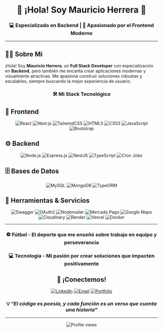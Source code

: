 
<div align="center">

# 🚀 ¡Hola! Soy Mauricio Herrera 👋


### 💻 Especializado en Backend | 🎨 Apasionado por el Frontend Moderno

</div>

---

## 🧑‍💻 Sobre Mí

¡Hola! Soy **Mauricio Herrera**, un **Full Stack Developer** con especialización en **Backend**, pero también me encanta crear aplicaciones modernas y visualmente atractivas. Me apasiona construir soluciones robustas y escalables, siempre buscando la mejor experiencia de usuario.

<div align="center">

### 🛠️ **Mi Stack Tecnológico**

</div>

## 🎨 Frontend
<div align="center">

![React](https://img.shields.io/badge/React-20232A?style=for-the-badge&logo=react&logoColor=61DAFB)
![Next.js](https://img.shields.io/badge/Next.js-000000?style=for-the-badge&logo=next.js&logoColor=white)
![TailwindCSS](https://img.shields.io/badge/Tailwind_CSS-38B2AC?style=for-the-badge&logo=tailwind-css&logoColor=white)
![HTML5](https://img.shields.io/badge/HTML5-E34F26?style=for-the-badge&logo=html5&logoColor=white)
![CSS3](https://img.shields.io/badge/CSS3-1572B6?style=for-the-badge&logo=css3&logoColor=white)
![JavaScript](https://img.shields.io/badge/JavaScript-F7DF1E?style=for-the-badge&logo=javascript&logoColor=black)
![Bootstrap](https://img.shields.io/badge/Bootstrap-563D7C?style=for-the-badge&logo=bootstrap&logoColor=white)

</div>

## ⚙️ Backend
<div align="center">

![Node.js](https://img.shields.io/badge/Node.js-43853D?style=for-the-badge&logo=node.js&logoColor=white)
![Express.js](https://img.shields.io/badge/Express.js-404D59?style=for-the-badge&logo=express&logoColor=white)
![NestJS](https://img.shields.io/badge/NestJS-E0234E?style=for-the-badge&logo=nestjs&logoColor=white)
![TypeScript](https://img.shields.io/badge/TypeScript-007ACC?style=for-the-badge&logo=typescript&logoColor=white)
![Cron Jobs](https://img.shields.io/badge/Cron_Jobs-4EAA25?style=for-the-badge&logo=clockify&logoColor=white)

</div>

## 🗄️ Bases de Datos
<div align="center">

![MySQL](https://img.shields.io/badge/MySQL-00000F?style=for-the-badge&logo=mysql&logoColor=white)
![MongoDB](https://img.shields.io/badge/MongoDB-4EA94B?style=for-the-badge&logo=mongodb&logoColor=white)
![TypeORM](https://img.shields.io/badge/TypeORM-FE0803?style=for-the-badge&logo=typeorm&logoColor=white)

</div>

## 🔧 Herramientas & Servicios
<div align="center">

![Swagger](https://img.shields.io/badge/Swagger-85EA2D?style=for-the-badge&logo=swagger&logoColor=black)
![OAuth2](https://img.shields.io/badge/OAuth2-4285F4?style=for-the-badge&logo=auth0&logoColor=white)
![Nodemailer](https://img.shields.io/badge/Nodemailer-339933?style=for-the-badge&logo=nodemailer&logoColor=white)
![Mercado Pago](https://img.shields.io/badge/Mercado_Pago-00B1EA?style=for-the-badge&logo=mercadopago&logoColor=white)
![Google Maps](https://img.shields.io/badge/Google_Maps-4285F4?style=for-the-badge&logo=google-maps&logoColor=white)
![Cloudinary](https://img.shields.io/badge/Cloudinary-3448C5?style=for-the-badge&logo=cloudinary&logoColor=white)
![Render](https://img.shields.io/badge/Render-46E3B7?style=for-the-badge&logo=render&logoColor=white)
![Vercel](https://img.shields.io/badge/Vercel-000000?style=for-the-badge&logo=vercel&logoColor=white)
![Docker](https://img.shields.io/badge/Docker-2496ED?style=for-the-badge&logo=docker&logoColor=white)

</div>

---

<div align="center">


### ⚽ **Fútbol** - El deporte que me enseñó sobre trabajo en equipo y perseverancia
### 💻 **Tecnología** - Mi pasión por crear soluciones que impacten positivamente


## 🤝 ¡Conectemos!

[![LinkedIn](https://img.shields.io/badge/LinkedIn-0077B5?style=for-the-badge&logo=linkedin&logoColor=white)](www.linkedin.com/in/mauricio-herrera-7b744b274)
[![Email](https://img.shields.io/badge/Email-D14836?style=for-the-badge&logo=gmail&logoColor=white)](mailto:mauriherrera457@gmail.com)
[![Portfolio](https://img.shields.io/badge/Portfolio-FF5722?style=for-the-badge&logo=google-chrome&logoColor=white)](https://tu-portfolio.com)

### 💡 *"El código es poesía, y cada función es un verso que cuenta una historia"*


---

<img src="https://komarev.com/ghpvc/?username=MauriHerrera7&color=blueviolet&style=for-the-badge" alt="Profile views" />

</div>



